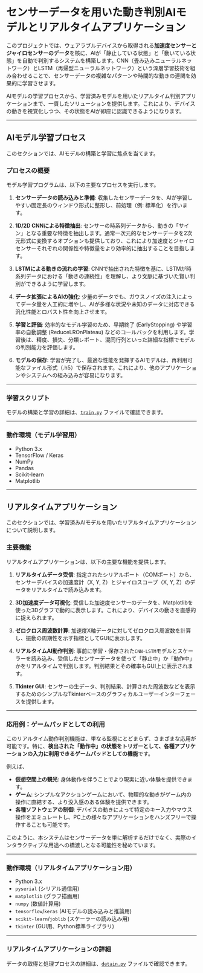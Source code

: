 # センサーデータを用いた動き判別AIモデルとリアルタイムアプリケーション

このプロジェクトでは、ウェアラブルデバイスから取得される**加速度センサーとジャイロセンサーのデータ**を核に、AIが「静止している状態」と「動いている状態」を自動で判別するシステムを構築します。CNN（畳み込みニューラルネットワーク）とLSTM（再帰型ニューラルネットワーク）という深層学習技術を組み合わせることで、センサーデータの複雑なパターンや時間的な動きの連関を効果的に学習させます。

AIモデルの学習プロセスから、学習済みモデルを用いたリアルタイム判別アプリケーションまで、一貫したソリューションを提供します。これにより、デバイスの動きを視覚化しつつ、その状態をAIが即座に認識できるようになります。

---

## AIモデル学習プロセス

このセクションでは、AIモデルの構築と学習に焦点を当てます。

### プロセスの概要

モデル学習プログラムは、以下の主要なプロセスを実行します。

1.  **センサーデータの読み込みと準備**:
    収集したセンサーデータを、AIが学習しやすい固定長のウィンドウ形式に整形し、前処理（例: 標準化）を行います。
    
3.  **1D/2D CNNによる特徴抽出**:
    センサーの時系列データから、動きの「サイン」となる重要な特徴を抽出します。通常一次元的なセンサーデータを2次元形式に変換するオプションも提供しており、これにより加速度とジャイロセンサーそれぞれの関係性や特徴量をより効率的に抽出することを目指します。

4.  **LSTMによる動きの流れの学習**:
    CNNで抽出された特徴を基に、LSTMが時系列データにおける「動きの連続性」を理解し、より文脈に基づいた賢い判別ができるように学習します。

5.  **データ拡張によるAIの強化**:
    少量のデータでも、ガウスノイズの注入によってデータ量を人工的に増やし、AIが多様な状況や未知のデータに対応できる汎化性能とロバスト性を向上させます。

6.  **学習と評価**:
    効率的なモデル学習のため、早期終了 (EarlyStopping) や学習率の自動調整 (ReduceLROnPlateau) などのコールバックを利用します。学習後は、精度、損失、分類レポート、混同行列といった詳細な指標でモデルの判別能力を評価します。

7.  **モデルの保存**:
    学習が完了し、最適な性能を発揮するAIモデルは、再利用可能なファイル形式（.h5）で保存されます。これにより、他のアプリケーションやシステムへの組み込みが容易になります。

---

### 学習スクリプト

モデルの構築と学習の詳細は、[`train.py`](train.py) ファイルで確認できます。

---

### 動作環境（モデル学習用）

* Python 3.x
* TensorFlow / Keras
* NumPy
* Pandas
* Scikit-learn
* Matplotlib

---

## リアルタイムアプリケーション

このセクションでは、学習済みAIモデルを用いたリアルタイムアプリケーションについて説明します。

### 主要機能

リアルタイムアプリケーションは、以下の主要な機能を提供します。

1.  **リアルタイムデータ受信**:
    指定されたシリアルポート（COMポート）から、センサーデバイスの加速度計（X, Y, Z）とジャイロスコープ（X, Y, Z）のデータをリアルタイムで読み込みます。

2.  **3D加速度データ可視化**:
    受信した加速度センサーのデータを、Matplotlibを使った3Dグラフで動的に表示します。これにより、デバイスの動きを直感的に捉えられます。

3.  **ゼロクロス周波数計算**:
    加速度X軸データに対してゼロクロス周波数を計算し、振動の周期性を示す指標としてGUIに表示します。

4.  **リアルタイムAI動作判別**:
    事前に学習・保存された`CNN-LSTM`モデルとスケーラーを読み込み、受信したセンサーデータを使って「静止中」か「動作中」かをリアルタイムで判別します。判別結果とその確率もGUI上に表示されます。

5.  **Tkinter GUI**:
    センサーの生データ、判別結果、計算された周波数などを表示するためのシンプルなTkinterベースのグラフィカルユーザーインターフェースを提供します。

---

### 応用例：ゲームパッドとしての利用

このリアルタイム動作判別機能は、単なる監視にとどまらず、さまざまな応用が可能です。特に、**検出された「動作中」の状態をトリガーとして、各種アプリケーションの入力に利用できるゲームパッドとしての機能**です。

例えば、

* **仮想空間上の観光**: 身体動作を伴うことでより現実に近い体験を提供できます。
* **ゲーム**: シンプルなアクションゲームにおいて、物理的な動きがゲーム内の操作に直結する、より没入感のある体験を提供できます。
* **各種ソフトウェアの制御**: デバイスの動きによって特定のキー入力やマウス操作をエミュレートし、PC上の様々なアプリケーションをハンズフリーで操作することも可能です。

このように、本システムはセンサーデータを単に解析するだけでなく、実際のインタラクティブな用途への橋渡しとなる可能性を秘めています。

---

### 動作環境（リアルタイムアプリケーション用）

* Python 3.x
* `pyserial` (シリアル通信用)
* `matplotlib` (グラフ描画用)
* `numpy` (数値計算用)
* `tensorflow`/`keras` (AIモデルの読み込みと推論用)
* `scikit-learn`/`joblib` (スケーラーの読み込み用)
* `tkinter` (GUI用、Python標準ライブラリ)

---

### リアルタイムアプリケーションの詳細

データの取得と処理プロセスの詳細は、[`detain.py`](detain.py) ファイルで確認できます。
